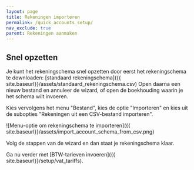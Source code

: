 ```yaml
---
layout: page
title: Rekeningen importeren
permalink: /quick_accounts_setup/
nav_exclude: true
parent: Rekeningen aanmaken
---
```


## Snel opzetten
Je kunt het rekeningschema snel opzetten door eerst het rekeningschema te downloaden:
[standaard rekeningschema]({{ site.baseurl}}/assets/standaard_rekeningschema.csv)
Open daarna een nieuw bestand en annuleer de wizard, of open de boekhouding waarin je het schema wilt invoeren.

Kies vervolgens het menu "Bestand", kies de optie "Importeren" en kies uit de subopties "Rekeningen uit een CSV-bestand importeren".

![Menu-optie om rekeningschema te importeren]({{ site.baseurl}}/assets/import_account_schema_from_csv.png)

Volg de stappen van de wizard en dan staat je rekeningschema klaar.

Ga nu verder met [BTW-tarieven invoeren]({{ site.baseurl}}/setup/vat_tariffs).

